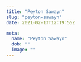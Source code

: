```yaml
---
title: "Peyton Sawayn"
slug: "peyton-sawayn"
date: 2021-02-13T12:19:55Z

meta:
  name: "Peyton Sawayn"
  dob: ""
  image: ""
---
```


